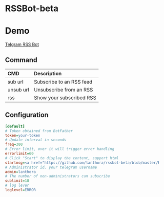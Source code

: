 # RSSBot-beta

# Demo

[Telgram RSS Bot](https://t.me/BRSSBot)

## Command

|CMD|Description|
|:-|:-|
|sub url|Subscribe to an RSS feed|
|unsub url|Unsubscribe from an RSS|
|rss|Show your subscribed RSS|

## Configuration

```ini
[default]
# Token obtained from BotFather
token=your-token
# Update interval in seconds
freq=300
# Error limit, over it will trigger error handling
errorlimit=60
# Click "Start" to display the content, support html
startmsg=<a href="https://github.com/lanthora/rssbot-beta/blob/master/README.md">README</a>
# Administrator id, your telegram username
admin=lanthora
# The number of non-administrators can subscribe
sublimit=10
# log lever
loglevel=ERROR
```
